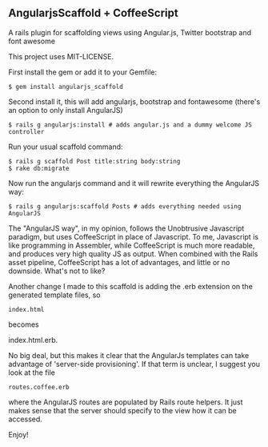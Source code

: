 ## AngularjsScaffold + CoffeeScript

A rails plugin for scaffolding views using Angular.js, Twitter bootstrap
and font awesome

This project uses MIT-LICENSE.

First install the gem or add it to your Gemfile:

    $ gem install angularjs_scaffold

Second install it, this will add angularjs, bootstrap and fontawesome (there's an option to only install AngularJS)

    $ rails g angularjs:install # adds angular.js and a dummy welcome JS controller

Run your usual scaffold command:

    $ rails g scaffold Post title:string body:string
    $ rake db:migrate

Now run the angularjs command and it will rewrite everything the AngularJS way:

    $ rails g angularjs:scaffold Posts # adds everything needed using AngularJS

The "AngularJS way", in my opinion, follows the Unobtrusive Javascript paradigm, but uses CoffeeScript in place of Javascript.  To me, Javascript is like programming in Assembler, while CoffeeScript is much more readable, and produces very high quality JS as output.  When combined with the Rails asset pipeline, CoffeeScript has a lot of advantages, and little or no downside.  What's not to like?

Another change I made to this scaffold is adding the .erb extension on the generated template files, so 

    index.html 

becomes 

  index.html.erb.  

No big deal, but this makes it clear that the AngularJs templates can take advantage of 'server-side provisioning'.  If that term is unclear, I suggest you look at the file 

    routes.coffee.erb

where the AngularJS routes are populated by Rails route helpers.  It just makes sense that the server should specify to the view how it can be accessed.

Enjoy!
